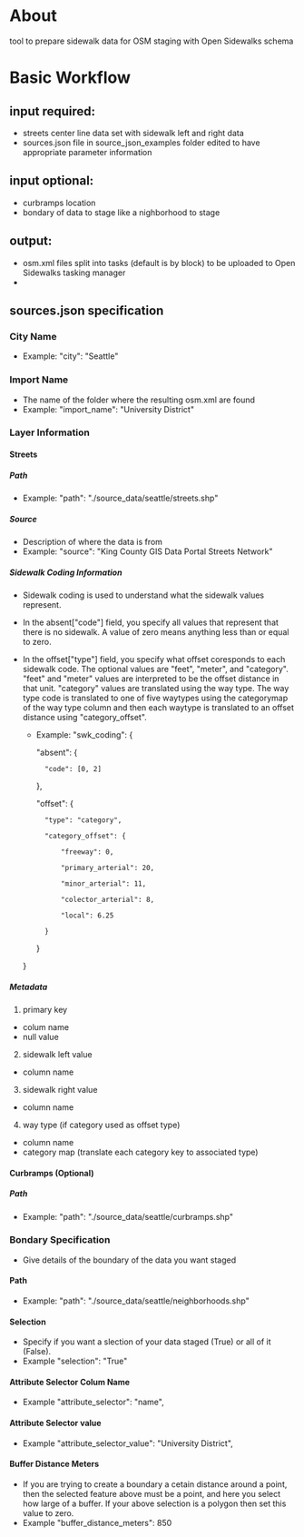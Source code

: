 # About
tool to prepare sidewalk data for OSM staging with Open Sidewalks schema

# Basic Workflow
## input required:
- streets center line data set with sidewalk left and right data
- sources.json file in source_json_examples folder edited to have appropriate parameter information

## input optional:
- curbramps location
- bondary of data to stage like a nighborhood to stage

## output:
- osm.xml files split into tasks (default is by block) to be uploaded to Open Sidewalks tasking manager
- 

## sources.json specification
### City Name
- Example: "city": "Seattle"

### Import Name
- The name of the folder where the resulting osm.xml are found
- Example: "import_name": "University District"

### Layer Information
#### Streets
##### Path
- Example: "path": "./source_data/seattle/streets.shp"
##### Source
- Description of where the data is from
- Example: "source": "King County GIS Data Portal Streets Network"
##### Sidewalk Coding Information
- Sidewalk coding is used to understand what the sidewalk values represent. 
- In the absent["code"] field, you specify all values that represent that there is no sidewalk. A value of zero means anything less than or equal to zero.
- In the offset["type"] field, you specify what offset coresponds to each sidewalk code. The optional values are "feet", "meter", and "category". "feet" and "meter" values are interpreted to be the offset distance in that unit. "category" values are translated using the way type. The way type code is translated to one of five waytypes using the categorymap of the way type column and then each waytype is translated to an offset distance using "category_offset".

	- Example:
	"swk_coding": {

		"absent": {

			"code": [0, 2]

		},

		"offset": {

			"type": "category",

			"category_offset": {

	            "freeway": 0,

	            "primary_arterial": 20,

	            "minor_arterial": 11,

	            "colector_arterial": 8,

	            "local": 6.25

          	}

		}

	}
##### Metadata
1) primary key
- colum name
- null value
2) sidewalk left value 
- column name
3) sidewalk right value
- column name
4) way type (if category used as offset type)
- column name
- category map (translate each category key to associated type)

#### Curbramps (Optional)
##### Path
- Example: "path": "./source_data/seattle/curbramps.shp"

### Bondary Specification
- Give details of the boundary of the data you want staged
#### Path
- Example: "path": "./source_data/seattle/neighborhoods.shp"
#### Selection
- Specify if you want a slection of your data staged (True) or all of it (False).
- Example "selection": "True"
#### Attribute Selector Colum Name
- Example "attribute_selector": "name",
#### Attribute Selector value
- Example "attribute_selector_value": "University District",
#### Buffer Distance Meters
- If you are trying to create a boundary a cetain distance around a point, then the selected feature above must be a point, and here you select how large of a buffer. If your above selection is a polygon then set this value to zero.
- Example "buffer_distance_meters": 850

